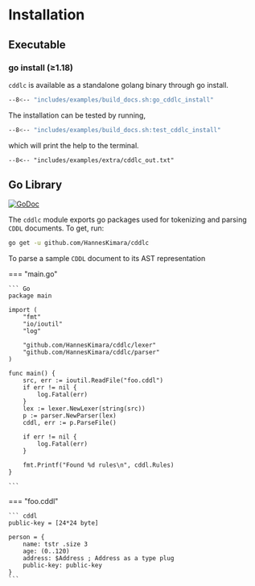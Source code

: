 # Installation

## Executable
### go install (≥1.18)

`cddlc` is available as a standalone golang binary through go install.

<!-- ``` sh
go install go.hanneskimara.com/cddlc/cmd/cddlc
``` -->

``` sh 
--8<-- "includes/examples/build_docs.sh:go_cddlc_install"
```

The installation can be tested by running, 

``` sh
--8<-- "includes/examples/build_docs.sh:test_cddlc_install"
```

which will print the help to the terminal.

``` 
--8<-- "includes/examples/extra/cddlc_out.txt"
```

## Go Library

[![GoDoc](https://pkg.go.dev/badge/github.com/HannesKimara/cddlc?utm_source=godoc)](https://pkg.go.dev/github.com/HannesKimara/cddlc)

The `cddlc` module exports go packages used for tokenizing and parsing `CDDL` documents. To get, run:

``` sh
go get -u github.com/HannesKimara/cddlc
```

To parse a sample `CDDL` document to its AST representation 

=== "main.go"

    ``` Go
    package main

    import (
        "fmt"
        "io/ioutil"
        "log"

        "github.com/HannesKimara/cddlc/lexer"
        "github.com/HannesKimara/cddlc/parser"
    )

    func main() {
        src, err := ioutil.ReadFile("foo.cddl")
        if err != nil {
            log.Fatal(err)
        }
        lex := lexer.NewLexer(string(src))
        p := parser.NewParser(lex)
        cddl, err := p.ParseFile()

        if err != nil {
            log.Fatal(err)
        }

        fmt.Printf("Found %d rules\n", cddl.Rules)
    }

    ```

=== "foo.cddl"

    ``` cddl
    public-key = [24*24 byte]

    person = {
        name: tstr .size 3
        age: (0..120)
        address: $Address ; Address as a type plug
        public-key: public-key
    }
    ```


